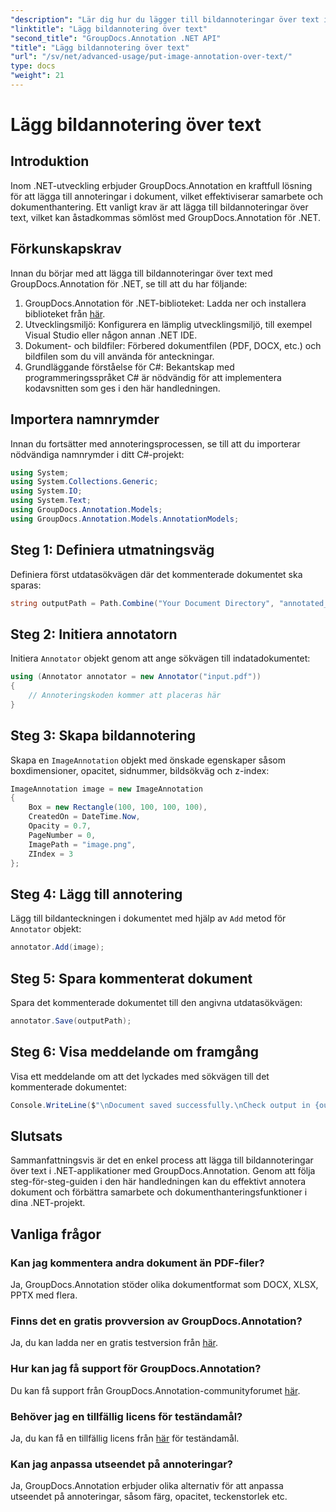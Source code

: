 ```yaml
---
"description": "Lär dig hur du lägger till bildannoteringar över text i .NET med GroupDocs.Annotation för effektiv dokumenthantering och samarbete."
"linktitle": "Lägg bildannotering över text"
"second_title": "GroupDocs.Annotation .NET API"
"title": "Lägg bildannotering över text"
"url": "/sv/net/advanced-usage/put-image-annotation-over-text/"
type: docs
"weight": 21
---
```


# Lägg bildannotering över text

## Introduktion
Inom .NET-utveckling erbjuder GroupDocs.Annotation en kraftfull lösning för att lägga till annoteringar i dokument, vilket effektiviserar samarbete och dokumenthantering. Ett vanligt krav är att lägga till bildannoteringar över text, vilket kan åstadkommas sömlöst med GroupDocs.Annotation för .NET.
## Förkunskapskrav
Innan du börjar med att lägga till bildannoteringar över text med GroupDocs.Annotation för .NET, se till att du har följande:
1. GroupDocs.Annotation för .NET-biblioteket: Ladda ner och installera biblioteket från [här](https://releases.groupdocs.com/annotation/net/).
2. Utvecklingsmiljö: Konfigurera en lämplig utvecklingsmiljö, till exempel Visual Studio eller någon annan .NET IDE.
3. Dokument- och bildfiler: Förbered dokumentfilen (PDF, DOCX, etc.) och bildfilen som du vill använda för anteckningar.
4. Grundläggande förståelse för C#: Bekantskap med programmeringsspråket C# är nödvändig för att implementera kodavsnitten som ges i den här handledningen.

## Importera namnrymder
Innan du fortsätter med annoteringsprocessen, se till att du importerar nödvändiga namnrymder i ditt C#-projekt:
```csharp
using System;
using System.Collections.Generic;
using System.IO;
using System.Text;
using GroupDocs.Annotation.Models;
using GroupDocs.Annotation.Models.AnnotationModels;
```
## Steg 1: Definiera utmatningsväg
Definiera först utdatasökvägen där det kommenterade dokumentet ska sparas:
```csharp
string outputPath = Path.Combine("Your Document Directory", "annotated_document.pdf");
```
## Steg 2: Initiera annotatorn
Initiera `Annotator` objekt genom att ange sökvägen till indatadokumentet:
```csharp
using (Annotator annotator = new Annotator("input.pdf"))
{
    // Annoteringskoden kommer att placeras här
}
```
## Steg 3: Skapa bildannotering
Skapa en `ImageAnnotation` objekt med önskade egenskaper såsom boxdimensioner, opacitet, sidnummer, bildsökväg och z-index:
```csharp
ImageAnnotation image = new ImageAnnotation
{
    Box = new Rectangle(100, 100, 100, 100),
    CreatedOn = DateTime.Now,
    Opacity = 0.7,
    PageNumber = 0,
    ImagePath = "image.png",
    ZIndex = 3
};
```
## Steg 4: Lägg till annotering
Lägg till bildanteckningen i dokumentet med hjälp av `Add` metod för `Annotator` objekt:
```csharp
annotator.Add(image);
```
## Steg 5: Spara kommenterat dokument
Spara det kommenterade dokumentet till den angivna utdatasökvägen:
```csharp
annotator.Save(outputPath);
```
## Steg 6: Visa meddelande om framgång
Visa ett meddelande om att det lyckades med sökvägen till det kommenterade dokumentet:
```csharp
Console.WriteLine($"\nDocument saved successfully.\nCheck output in {outputPath}.");
```

## Slutsats
Sammanfattningsvis är det en enkel process att lägga till bildannoteringar över text i .NET-applikationer med GroupDocs.Annotation. Genom att följa steg-för-steg-guiden i den här handledningen kan du effektivt annotera dokument och förbättra samarbete och dokumenthanteringsfunktioner i dina .NET-projekt.
## Vanliga frågor
### Kan jag kommentera andra dokument än PDF-filer?
Ja, GroupDocs.Annotation stöder olika dokumentformat som DOCX, XLSX, PPTX med flera.
### Finns det en gratis provversion av GroupDocs.Annotation?
Ja, du kan ladda ner en gratis testversion från [här](https://releases.groupdocs.com/).
### Hur kan jag få support för GroupDocs.Annotation?
Du kan få support från GroupDocs.Annotation-communityforumet [här](https://forum.groupdocs.com/c/annotation/10).
### Behöver jag en tillfällig licens för teständamål?
Ja, du kan få en tillfällig licens från [här](https://purchase.groupdocs.com/temporary-license/) för teständamål.
### Kan jag anpassa utseendet på annoteringar?
Ja, GroupDocs.Annotation erbjuder olika alternativ för att anpassa utseendet på annoteringar, såsom färg, opacitet, teckenstorlek etc.